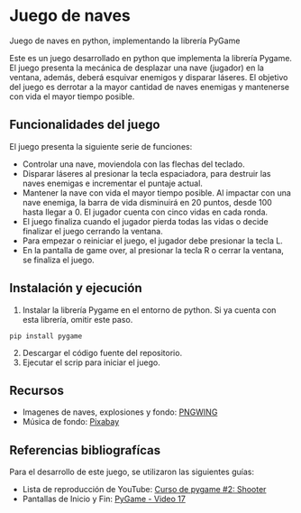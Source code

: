 # Juego de naves
Juego de naves en python, implementando la librería PyGame

Este es un juego desarrollado en python que implementa la librería Pygame. El juego presenta la mecánica de desplazar una nave (jugador) en la ventana, además, deberá esquivar enemigos y disparar láseres. El objetivo del juego es derrotar a la mayor cantidad de naves enemigas y mantenerse con vida el mayor tiempo posible.

## Funcionalidades del juego
El juego presenta la siguiente serie de funciones:
- Controlar una nave, moviendola con las flechas del teclado.
- Disparar láseres al presionar la tecla espaciadora, para destruir las naves enemigas e incrementar el puntaje actual.
- Mantener la nave con vida el mayor tiempo posible. Al impactar con una nave enemiga, la barra de vida disminuirá en 20 puntos, desde 100 hasta llegar a 0. El jugador cuenta con cinco vidas en cada ronda.
- El juego finaliza cuando el jugador pierda todas las vidas o decide finalizar el juego cerrando la ventana.
- Para empezar o reiniciar el juego, el jugador debe presionar la tecla L.
- En la pantalla de game over, al presionar la tecla R o cerrar la ventana, se finaliza el juego.


## Instalación y ejecución
1. Instalar la librería Pygame en el entorno de python. Si ya cuenta con esta librería, omitir este paso.

`pip install pygame`

2. Descargar el código fuente del repositorio.
3. Ejecutar el scrip para iniciar el juego.

## Recursos
- Imagenes de naves, explosiones y fondo: [PNGWING](https://www.pngwing.com/es "PNGWING")
- Música de fondo: [Pixabay](https://pixabay.com/es/music/search/suspenso/?theme=m%25C3%25BAsica%2520para%2520videos "Pixabay")
  
## Referencias bibliografícas
Para el desarrollo de este juego, se utilizaron las siguientes guías:
- Lista de reproducción de YouTube: [Curso de pygame #2: Shooter](https://youtube.com/playlist?list=PLuB3bC9rWQAuzlz932pjjFLE1q8caF21N&si=ftRtJr7gHfw0GhRE "Curso de pygame #2: Shooter")
- Pantallas de Inicio y Fin: [PyGame - Video 17](https://www.youtube.com/watch?v=XeY_bKs3v00 "PyGame - Video 17")
